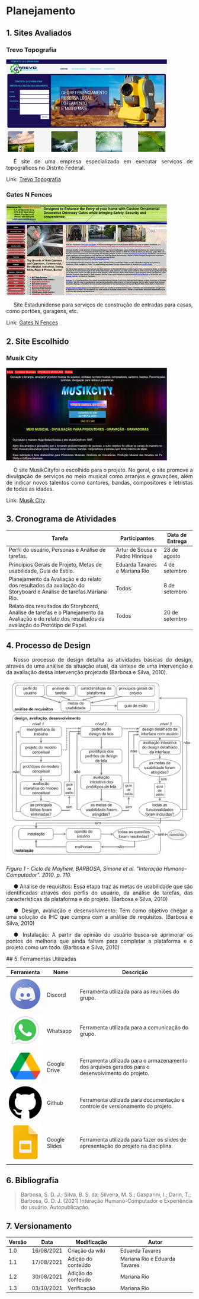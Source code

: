 # Planejamento

## 1. Sites Avaliados

### Trevo Topografia

![](img/trevotopografia.jpg)

<p style="text-indent: 20px; text-align: justify">É site de uma empresa especializada em executar serviços de topográficos no Distrito Federal.</p>

Link: [Trevo Topografia](https://www.trevotopografia.com/)

### Gates N Fences

![](img/gatesnfences.jpg)

<p style="text-indent: 20px; text-align: justify">Site Estadunidense para serviços de construção de entradas para casas, como portões, garagens, etc.</p>

Link: [Gates N Fences](http://gatesnfences.com/index.html)

## 2. Site Escolhido

### Musik City

![](img/musik.jpg)

<p style="text-indent: 20px; text-align: justify">O site MusikCityfoi o escolhido para o projeto. No geral, o site promove a divulgação de serviços no meio musical como arranjos e gravações, além de indicar novos talentos como cantores, bandas, compositores e letristas de todas as idades.</p>

Link: [Musik City](https://musikcity.mus.br/)

## 3. Cronograma de Atividades 

Tarefa      |Participantes |Data de Entrega
--------------  |----------|------
Perfil do usuário, Personas e Análise de tarefas.|Artur de Sousa e Pedro Hinrique|28 de agosto
Princípios Gerais de Projeto, Metas de usabilidade, Guia de Estilo.|Eduarda Tavares e Mariana Rio|4 de setembro 
Planejamento da Avaliação e do relato dos resultados da avaliação do Storyboard e Análise de tarefas.Mariana Rio.|Todos|8 de setembro 
Relato dos resultados do Storyboard, Análise de tarefas e o Planejamento da Avaliação e do relato dos resultados da avaliação do Protótipo de Papel.|Todos|20 de setembro

## 4. Processo de Design

<p style="text-indent: 20px; text-align: justify">
Nosso processo de design detalha as atividades básicas do design, através de uma análise da situação atual, da síntese de uma intervenção e da avaliação dessa intervenção projetada (Barbosa e Silva, 2010).
</p>

![](img/processodesign.jpg)

*Figura 1 -  Ciclo de Mayhew, BARBOSA, Simone et al. "Interação Humano-Computador". 2010. p. 110.*

<p style="text-indent: 20px; text-align: justify">
●	Análise de requisitos: Essa etapa traz as metas de usabilidade que são identificadas através dos perfis do usuário, da análise de tarefas, das características da plataforma e do projeto. (Barbosa e Silva, 2010)
</p>
<p style="text-indent: 20px; text-align: justify">
●	Design, avaliação e desenvolvimento: Tem como objetivo chegar a uma solução de IHC que cumpra com a análise de requisitos. (Barbosa e Silva, 2010)
</p>
<p style="text-indent: 20px; text-align: justify">
●	Instalação: A partir da opinião do usuário busca-se aprimorar os pontos de melhoria que ainda faltam para completar a plataforma e o projeto como um todo. (Barbosa e Silva, 2010)
</p>
## 5.	Ferramentas Utilizadas

Ferramenta      |Nome |Descrição
--------------  |----------|------
![](img/disc.jpg)  |Discord|Ferramenta utilizada para as reuniões do grupo.
![](img/wpp.jpg) |Whatsapp|Ferramenta utilizada para a comunicação do grupo.
![](img/drive.jpg)|Google Drive|Ferramenta utilizada para o armazenamento dos arquivos gerados para o desenvolvimento do projeto.
![](img/git.jpg)|Github|Ferramenta utilizada para documentação e controle de versionamento do projeto.
![](img/apresentacoes.jpg)|Google Slides |Ferramenta utilizada para fazer os slides de apresentação do projeto na disciplina.

## 6. Bibliografia 

>Barbosa, S. D. J.; Silva, B. S. da; Silveira, M. S.; Gasparini, I.; Darin, T.; Barbosa, G. D. J. (2021) Interação Humano-Computador e Experiência do usuário. Autopublicação.


## 7. Versionamento
Versão|Data      |Modificação        |Autor
------|----------|-------------------|--------
1.0   |16/08/2021|Criação da wiki    | Eduarda Tavares
1.1   |17/08/2021|Adição do conteúdo | Mariana Rio e Eduarda Tavares
1.2   |30/08/2021|Adição do conteúdo | Mariana Rio
1.3   |03/10/2021|Verificação        |Mariana Rio


